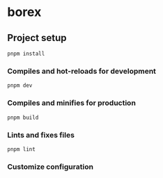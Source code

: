 # borex

## Project setup

```
pnpm install
```

### Compiles and hot-reloads for development

```
pnpm dev
```

### Compiles and minifies for production

```
pnpm build
```

### Lints and fixes files

```
pnpm lint
```

### Customize configuration
